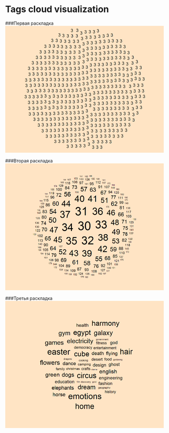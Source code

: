 ﻿# Tags cloud visualization

###Первая раскладка
<img src="ExamplesIMG/1.png" alt="Первая раскладка">

###Вторая раскладка
<img src="ExamplesIMG/2.png" alt="Вторая раскладка">

###Третья раскладка
<img src="ExamplesIMG/3.png" alt="Третья раскладка">